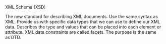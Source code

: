 XML Schema (XSD)


The new standard for describing XML documents.
Use the same syntax as XML.
Provide us with specific data types that we can use to define our XML data.
Describes the type and values that can be placed into each element or attribute.
XML data constraints are called facets.
The purpose is the same as DTD.
